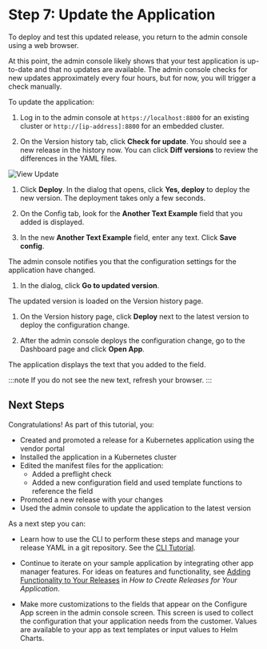 # Step 7: Update the Application

To deploy and test this updated release, you return to the admin console using a web browser.

At this point, the admin console likely shows that your test application is up-to-date and that no updates are available. The admin console checks for new updates approximately every four hours, but for now, you will trigger a check manually.

To update the application:

1. Log in to the admin console at `https://localhost:8800` for an existing cluster or `http://[ip-address]:8800` for an embedded cluster.

1. On the Version history tab, click **Check for update**. You should see a new release in the history now. You can click **Diff versions** to review the differences in the YAML files.

  ![View Update](/images/guides/kots/view-update.png)

1. Click **Deploy**. In the dialog that opens, click **Yes, deploy** to deploy the new version. The deployment takes only a few seconds.

1. On the Config tab, look for the **Another Text Example** field that you added is displayed.

1. In the new **Another Text Example** field, enter any text. Click **Save config**.

  The admin console notifies you that the configuration settings for the application have changed.

1. In the dialog, click **Go to updated version**.

  The updated version is loaded on the Version history page.

1. On the Version history page, click **Deploy** next to the latest version to deploy the configuration change.

1. After the admin console deploys the configuration change, go to the Dashboard page and click **Open App**.

  The application displays the text that you added to the field.

  :::note
  If you do not see the new text, refresh your browser.
  :::

## Next Steps

Congratulations! As part of this tutorial, you:

- Created and promoted a release for a Kubernetes application using the vendor portal
- Installed the application in a Kubernetes cluster
- Edited the manifest files for the application:
    - Added a preflight check
    - Added a new configuration field and used template functions to reference the field
- Promoted a new release with your changes
- Used the admin console to update the application to the latest version

As a next step you can:

- Learn how to use the CLI to perform these steps and manage your release YAML in a git repository. See the [CLI Tutorial](tutorial-cli-setup).

- Continue to iterate on your sample application by integrating other app manager features. For ideas on features and functionality, see [Adding Functionality to Your Releases](distributing-workflow#adding-functionality-to-your-releases)  in _How to Create Releases for Your Application_.

- Make more customizations to the fields that appear on the Configure App screen in the admin console screen. This screen is used to collect the configuration that your application needs from the customer. Values are available to your app as text templates or input values to Helm Charts.
